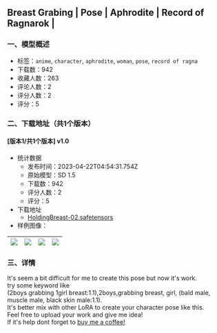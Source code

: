 ## Breast Grabing | Pose | Aphrodite | Record of Ragnarok |
### 一、模型概述

- 标签：`anime`, `character`, `aphrodite`, `woman`, `pose`, `record of ragna`
- 下载数：942
- 收藏人数：263
- 评论人数：2
- 评分人数：2
- 评分：5

### 二、下载地址（共1个版本）

#### [版本1/共1个版本] v1.0

- 统计数据
  - 发布时间：2023-04-22T04:54:31.754Z
  - 原始模型：SD 1.5
  - 下载数：942
  - 评分人数：2
  - 评分：5
- 下载地址
  - [HoldingBreast-02.safetensors](https://civitai.com/api/download/models/52057)
- 样例图像：

| <img src="https://image.civitai.com/xG1nkqKTMzGDvpLrqFT7WA/beee0732-dc45-4b7e-4c1c-d6a31797fe00/width=450/561130.jpeg" /> | <img src="https://image.civitai.com/xG1nkqKTMzGDvpLrqFT7WA/9301bb3b-2686-4566-ba9d-db8746cde600/width=450/561131.jpeg" /> | <img src="https://image.civitai.com/xG1nkqKTMzGDvpLrqFT7WA/b5f80c07-08b5-4b2b-37f8-cc54d269c400/width=450/561118.jpeg" /> | <img src="https://image.civitai.com/xG1nkqKTMzGDvpLrqFT7WA/2809c35d-277d-4ce1-196b-2bd67341ba00/width=450/561117.jpeg" /> |
| ---- | ---- | ---- | ---- |


### 三、详情
<p>It's seem a bit difficult for me to create this pose but now it's work. <br />try some keyword like <br />(2boys grabbing 1girl breast:1.1),2boys,grabbing breast, girl, (bald male, muscle male, black skin male:1.1). <br />It's better mix with other LoRA to create your character pose like this. <br />Feel free to upload your work and give me idea!<br />If it's help dont forget to <a rel="ugc" href="https://www.buymeacoffee.com/dwang">buy me a coffee!  </a></p>